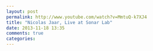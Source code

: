 ```yaml
---
layout: post
permalink: http://www.youtube.com/watch?v=MmtuQ-k7XJ4
title: "Nicolas Jaar, Live at Sonar Lab"
date: 2013-11-18 13:35
comments: true
categories: 
---
```

